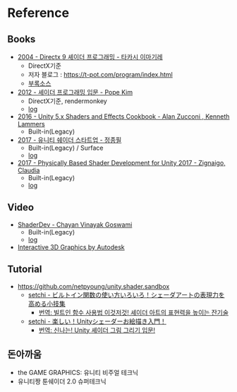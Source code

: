 # Reference

## Books

- [2004 - Directx 9 셰이더 프로그래밍 - 타카시 이마기레](https://www.hanbit.co.kr/store/books/look.php?p_code=B9447539340)
  - DirectX기준
  - 저자 블로그 : <https://t-pot.com/program/index.html>
  - [부록소스](https://dw.hanbit.co.kr/exam/1285/cd.zip)
- [2012 - 셰이더 프로그래밍 입문 - Pope Kim](http://www.hanbit.co.kr/store/books/look.php?p_code=B8421024205)
  - DirectX기준, rendermonkey
  - [log](https://github.com/netpyoung/bs.introduction-to-shader-programming)
- [2016 - Unity 5.x Shaders and Effects Cookbook - Alan Zucconi , Kenneth Lammers](https://www.packtpub.com/product/unity-5-x-shaders-and-effects-cookbook/9781785285240)
  - Built-in(Legacy)
- [2017 - 유니티 쉐이더 스타트업 - 정종필](https://vielbooks.com/235)
  - Built-in(Legacy) / Surface
  - [log](https://github.com/netpyoung/bs.shader_startup)
- [2017 - Physically Based Shader Development for Unity 2017 - Zignaigo, Claudia](https://www.apress.com/kr/book/9781484233085)
  - Built-in(Legacy)
  - [log](https://github.com/netpyoung/bs.physically_based_shader_develop_for_unity)

## Video

- [ShaderDev -  Chayan Vinayak Goswami](https://shaderdev.com/)
  - Built-in(Legacy)
  - [log](https://github.com/netpyoung/vs.shader-developing-using-unity)
- [Interactive 3D Graphics by Autodesk](https://www.udacity.com/course/interactive-3d-graphics--cs291)

## Tutorial

- <https://github.com/netpyoung/unity.shader.sandbox>
  - [setchi - ビルトイン関数の使い方いろいろ！シェーダアートの表現力を高める小技集](https://docs.google.com/presentation/d/12RrqyAkFanKmfL96ZHvhDCozE-_rKFPlU1YVwej4_bc)
    - [번역: 빌트인 함수 사용법 이것저것! 셰이더 아트의 표현력을 높이는 잔기술](https://docs.google.com/presentation/d/1zga066sEmZMnZeIaIuDt0ijVIF0ii271Atl2okzCw6c)
  - [setchi - 楽しい！Unityシェーダーお絵描き入門！](https://docs.google.com/presentation/d/1NMhx4HWuNZsjNRRlaFOu2ysjo04NgcpFlEhzodE8Rlg)
    - [번역: 신나는! Unity 셰이더 그림 그리기 입문!](https://docs.google.com/presentation/d/13VJ470UGLtMUOdNGrGZVvI-aHW3BLkNa0XUOZLvppKI)

## 돈아까움

- the GAME GRAPHICS: 유니티 비주얼 테크닉
- 유니티짱 툰쉐이더 2.0 슈퍼테크닉
